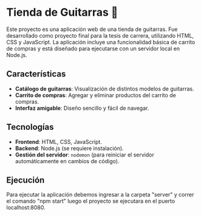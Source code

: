 # Tienda de Guitarras 🎸

Este proyecto es una aplicación web de una tienda de guitarras. Fue desarrollado como proyecto final para la tesis de carrera, utilizando HTML, CSS y JavaScript. La aplicación incluye una funcionalidad básica de carrito de compras y está diseñado para ejecutarse con un servidor local en Node.js.

## Características

- **Catálogo de guitarras**: Visualización de distintos modelos de guitarras.
- **Carrito de compras**: Agregar y eliminar productos del carrito de compras.
- **Interfaz amigable**: Diseño sencillo y fácil de navegar.
  
## Tecnologías

- **Frontend**: HTML, CSS, JavaScript.
- **Backend**: Node.js (se requiere instalación).
- **Gestión del servidor**: `nodemon` (para reiniciar el servidor automáticamente en cambios de código).

## Ejecución
Para ejecutar la aplicación debemos ingresar a la carpeta "server" y correr el comando "npm start" luego el proyecto se ejecutara en el puerto localhost:8080.
